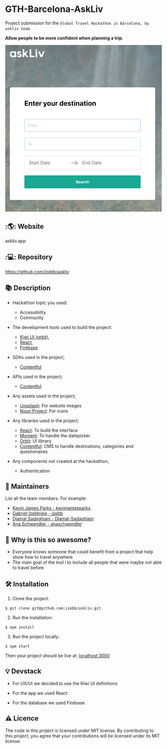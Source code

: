 # GTH-Barcelona-AskLiv
Project submission for the `Global Travel Hackathon in Barcelona, by askliv team`.

**Allow people to be more confident when planning a trip.**

![AskLiv](image.png)

## :🌎: Website

askliv.app

## :💻: Repository

https://github.com/izebb/askliv

## :books: Description

* Hackathon topic you used: 
  * Accessibility 
  * Community

* The development tools used to build the project: 
  * [Kiwi UI (orbit)](https://orbit.kiwi/), 
  * [React](https://reactjs.org/), 
  * [Firebase](https://firebase.google.com)
  
* SDKs used in the project;
  * [Contentful](https://www.contentful.com/)
  
* APIs used in the project;
  * [Contentful](https://www.contentful.com/)

* Any assets used in the project;
  * [Unsplash](https://unsplash.com/): For website images
  * [Noun Project](https://thenounproject.com): For icons
  
* Any libraries used in the project;
  * [React](https://reactjs.org/): To build the interface
  * [Moment](https://momentjs.com/): To handle the datepicker
  * [Orbit](https://orbit.kiwi/): UI library
  * [Contentful](https://www.contentful.com/): CMS to handle destinations, categories and questionaires
  
* Any components not created at the hackathon;
  * Authentication

## :hugs: Maintainers

List all the team members. For example:
* [Kevin James Parks - kevinjamesparks](https://github.com/kevinjamesparks)
* [Gabriel Izebhigie - izebb](https://github.com/izebb)
* [Djamal Sadaghiani - Djamal-Sadaghiani](https://github.com/Djamal-Sadaghiani)
* [Ana Schwendler - anaschwendler](https://github.com/anaschwendler)


## :tada: Why is this so awesome?

* Everyone knows someone that could benefit from a project that help show how to travel anywhere
* The main goal of the tool i to include all people that were maybe not able to travel before

## :hammer_and_wrench: Installation

1. Clone the project:

```console
$ git clone git@github.com:izebb/askliv.git
```

2. Run the installation:

```
$ npm install
```

3. Run the project locally:

```console
$ npm start
```

Then your project should be live at: [localhost:3000](localhost:3000)

## :bulb: Devstack

* For UX/UI we decided to use the Kiwi UI definitions

* For the app we used React

* For the database we used Firebase

## :warning: Licence

The code in this project is licensed under MIT license. By contributing to this project, you agree that your contributions will be licensed under its MIT license.
